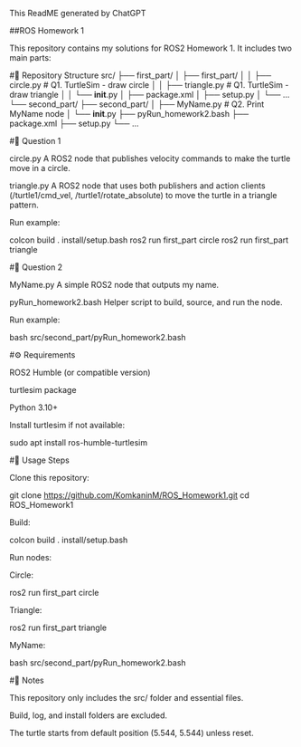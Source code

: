 This ReadME generated by ChatGPT

##ROS Homework 1

This repository contains my solutions for ROS2 Homework 1.
It includes two main parts:

#📂 Repository Structure
src/
 ├── first_part/
 │   ├── first_part/
 │   │   ├── circle.py      # Q1. TurtleSim - draw circle
 │   │   ├── triangle.py    # Q1. TurtleSim - draw triangle
 │   │   └── __init__.py
 │   ├── package.xml
 │   ├── setup.py
 │   └── ...
 └── second_part/
     ├── second_part/
     │   ├── MyName.py      # Q2. Print MyName node
     │   └── __init__.py
     ├── pyRun_homework2.bash
     ├── package.xml
     ├── setup.py
     └── ...

#📝 Question 1

circle.py
A ROS2 node that publishes velocity commands to make the turtle move in a circle.

triangle.py
A ROS2 node that uses both publishers and action clients (/turtle1/cmd_vel, /turtle1/rotate_absolute) to move the turtle in a triangle pattern.

Run example:

colcon build
. install/setup.bash
ros2 run first_part circle
ros2 run first_part triangle

#📝 Question 2

MyName.py
A simple ROS2 node that outputs my name.

pyRun_homework2.bash
Helper script to build, source, and run the node.

Run example:

bash src/second_part/pyRun_homework2.bash

#⚙️ Requirements

ROS2 Humble (or compatible version)

turtlesim package

Python 3.10+

Install turtlesim if not available:

sudo apt install ros-humble-turtlesim

#🚀 Usage Steps

Clone this repository:

git clone https://github.com/KomkaninM/ROS_Homework1.git
cd ROS_Homework1


Build:

colcon build
. install/setup.bash


Run nodes:

Circle:

ros2 run first_part circle


Triangle:

ros2 run first_part triangle


MyName:

bash src/second_part/pyRun_homework2.bash

#📌 Notes

This repository only includes the src/ folder and essential files.

Build, log, and install folders are excluded.

The turtle starts from default position (5.544, 5.544) unless reset.
